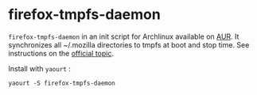 # firefox-tmpfs-daemon

`firefox-tmpfs-daemon` in an init script for Archlinux available on [AUR](https://aur.archlinux.org/packages.php?ID=48746). It synchronizes all ~/.mozilla directories to tmpfs at boot and stop time.
See instructions on the [official topic](https://bbs.archlinux.org/viewtopic.php?id=118576).

Install with `yaourt` :

    yaourt -S firefox-tmpfs-daemon

